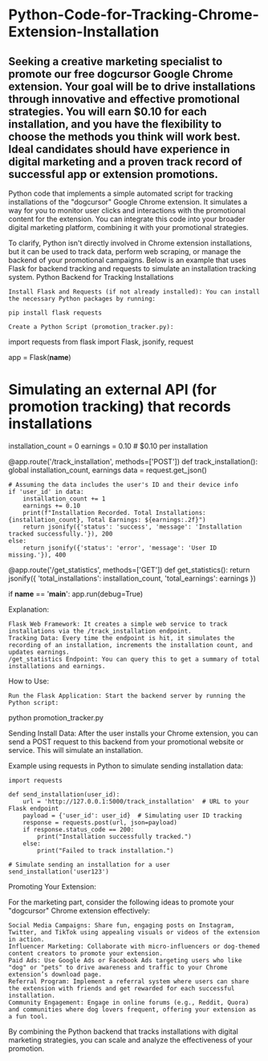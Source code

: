 # Python-Code-for-Tracking-Chrome-Extension-Installation
Seeking a creative marketing specialist to promote our free dogcursor Google Chrome extension. Your goal will be to drive installations through innovative and effective promotional strategies. You will earn $0.10 for each installation, and you have the flexibility to choose the methods you think will work best. Ideal candidates should have experience in digital marketing and a proven track record of successful app or extension promotions.
--------
Python code that implements a simple automated script for tracking installations of the "dogcursor" Google Chrome extension. It simulates a way for you to monitor user clicks and interactions with the promotional content for the extension. You can integrate this code into your broader digital marketing platform, combining it with your promotional strategies.

To clarify, Python isn't directly involved in Chrome extension installations, but it can be used to track data, perform web scraping, or manage the backend of your promotional campaigns. Below is an example that uses Flask for backend tracking and requests to simulate an installation tracking system.
Python Backend for Tracking Installations

    Install Flask and Requests (if not already installed): You can install the necessary Python packages by running:

    pip install flask requests

    Create a Python Script (promotion_tracker.py):

import requests
from flask import Flask, jsonify, request

app = Flask(__name__)

# Simulating an external API (for promotion tracking) that records installations
installation_count = 0
earnings = 0.10  # $0.10 per installation

@app.route('/track_installation', methods=['POST'])
def track_installation():
    global installation_count, earnings
    data = request.get_json()

    # Assuming the data includes the user's ID and their device info
    if 'user_id' in data:
        installation_count += 1
        earnings += 0.10
        print(f"Installation Recorded. Total Installations: {installation_count}, Total Earnings: ${earnings:.2f}")
        return jsonify({'status': 'success', 'message': 'Installation tracked successfully.'}), 200
    else:
        return jsonify({'status': 'error', 'message': 'User ID missing.'}), 400


@app.route('/get_statistics', methods=['GET'])
def get_statistics():
    return jsonify({
        'total_installations': installation_count,
        'total_earnings': earnings
    })


if __name__ == '__main__':
    app.run(debug=True)

Explanation:

    Flask Web Framework: It creates a simple web service to track installations via the /track_installation endpoint.
    Tracking Data: Every time the endpoint is hit, it simulates the recording of an installation, increments the installation count, and updates earnings.
    /get_statistics Endpoint: You can query this to get a summary of total installations and earnings.

How to Use:

    Run the Flask Application: Start the backend server by running the Python script:

python promotion_tracker.py

Sending Install Data: After the user installs your Chrome extension, you can send a POST request to this backend from your promotional website or service. This will simulate an installation.

Example using requests in Python to simulate sending installation data:

    import requests

    def send_installation(user_id):
        url = 'http://127.0.0.1:5000/track_installation'  # URL to your Flask endpoint
        payload = {'user_id': user_id}  # Simulating user ID tracking
        response = requests.post(url, json=payload)
        if response.status_code == 200:
            print("Installation successfully tracked.")
        else:
            print("Failed to track installation.")

    # Simulate sending an installation for a user
    send_installation('user123')

Promoting Your Extension:

For the marketing part, consider the following ideas to promote your "dogcursor" Chrome extension effectively:

    Social Media Campaigns: Share fun, engaging posts on Instagram, Twitter, and TikTok using appealing visuals or videos of the extension in action.
    Influencer Marketing: Collaborate with micro-influencers or dog-themed content creators to promote your extension.
    Paid Ads: Use Google Ads or Facebook Ads targeting users who like "dog" or "pets" to drive awareness and traffic to your Chrome extension’s download page.
    Referral Program: Implement a referral system where users can share the extension with friends and get rewarded for each successful installation.
    Community Engagement: Engage in online forums (e.g., Reddit, Quora) and communities where dog lovers frequent, offering your extension as a fun tool.

By combining the Python backend that tracks installations with digital marketing strategies, you can scale and analyze the effectiveness of your promotion.
